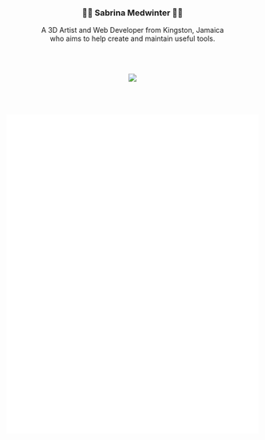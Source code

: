 <h3 align="center"> 🤟🏽 Sabrina Medwinter 🤟🏽</h3>
<p align="center">A 3D Artist and Web Developer from Kingston, Jamaica<br> who aims to help create and maintain useful tools.</p>
<br/><br/>
<p align="center"> 
           <img src="https://badge.stateful.com/kalecream/dnd.svg" DnD for @kalecream>
</p> 
<br><br>
<p align="center">
            <img src="/github-metrics.svg" alt="Metrics" >
</p>


